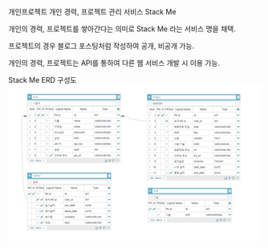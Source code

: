 개인프로젝트
개인 경력, 프로젝트 관리 서비스 Stack Me

개인의 경력, 프로젝트를 쌓아간다는 의미로 Stack Me 라는 서비스 명을 채택.

프로젝트의 경우 블로그 포스팅처럼 작성하여 공개, 비공개 가능.

개인의 경력, 프로젝트는 API를 통하여 다른 웹 서비스 개발 시 이용 가능.

Stack Me ERD 구성도
![DB ERD](./gitimage/erd.png)
